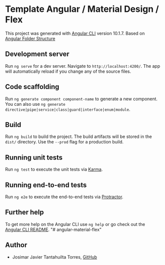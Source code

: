 # Template Angular / Material Design / Flex

This project was generated with [Angular CLI](https://github.com/angular/angular-cli) version 10.1.7.
Based on [Angular Folder Structure](https://angular-folder-structure.readthedocs.io/en/latest/)
## Development server

Run `ng serve` for a dev server. Navigate to `http://localhost:4200/`. The app will automatically reload if you change any of the source files.

## Code scaffolding

Run `ng generate component component-name` to generate a new component. You can also use `ng generate directive|pipe|service|class|guard|interface|enum|module`.

## Build

Run `ng build` to build the project. The build artifacts will be stored in the `dist/` directory. Use the `--prod` flag for a production build.

## Running unit tests

Run `ng test` to execute the unit tests via [Karma](https://karma-runner.github.io).

## Running end-to-end tests

Run `ng e2e` to execute the end-to-end tests via [Protractor](http://www.protractortest.org/).

## Further help

To get more help on the Angular CLI use `ng help` or go check out the [Angular CLI README](https://github.com/angular/angular-cli/blob/master/README.md).
"# angular-material-flex" 

## Author
* Josimar Javier Tantahuilta Torres, [GitHub](https://github.com/JosimarTT/angular-material-flex)